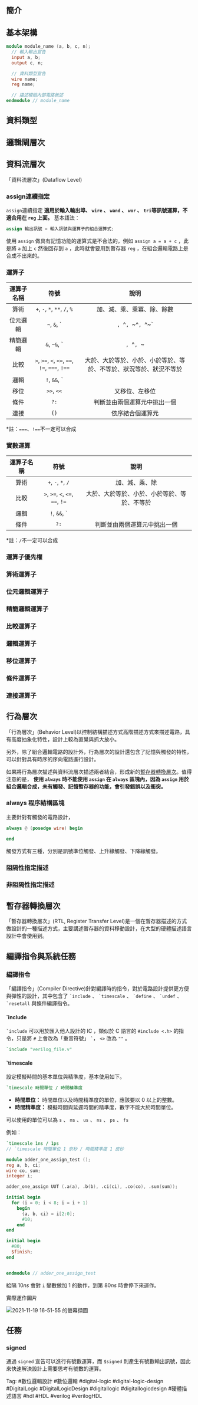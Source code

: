 ## 簡介

## 基本架構
```verilog
module module_name (a, b, c, n);
  // 輸入輸出宣告
  input a, b;
  output c, n;

  // 資料類型宣告
  wire name;
  reg name;  

  // 描述模組內部電路敘述
endmodule // module_name

```

## 資料類型

## 邏輯閘層次

## 資料流層次
「資料流層次」(Dataflow Level)

### assign連續指定
`assign`連續指定 **適用於輸入輸出埠、 `wire` 、 `wand` 、 `wor` 、 `tri`等訊號運算，不適合用在 `reg` 上面。** 基本語法：

```verilog
assign 輸出訊號 = 輸入訊號與運算子的組合運算式;
```

使用 `assign` 做具有記憶功能的運算式是不合法的，例如 `assign a = a + c` ，此是將 `a` 加上 `c` 然後回存到 `a` ，此時就會要用到暫存器 `reg` ，在組合邏輯電路上是合成不出來的。

### 運算子

| 運算子名稱 |                      符號                      |                                說明                                |
|:----------:|:----------------------------------------------:|:------------------------------------------------------------------:|
|    算術    |         `+`, `-`, `*`, `**`, `/`, `%`          |                     加、減、乘、乘冪、除、餘數                     |
|  位元邏輯  |         `~`, `&`, `|`, `^`, `~^`, `^~`         |               反、及、或、互斥或、反互斥或、互斥反或               |
|  精簡邏輯  |  `&`, `~&`, `|`, `^`, `~|`, `~|^`, `~^`, `^~`  |     及、反及、或、互斥或、反或、反或互斥或、反互斥或、互斥反或     |
|    比較    | `>`, `>=`, `<`, `<=`, `==`, `!=`, `===`, `!==` | 大於、大於等於、小於、小於等於、等於、不等於、狀況等於、狀況不等於 |
|    邏輯    |                `!`, `&&`, `||`                 |                       邏輯反、邏輯及、邏輯或                       |
|    移位    |                   `>>`, `<<`                   |                           又移位、左移位                           |
|    條件    |                      `?:`                      |                    判斷並由兩個運算元中挑出一個                    |
|    連接    |                      `{}`                      |                          依序結合個運算元                          |

*註：`===`、`!==`不一定可以合成

### 實數運算

| 運算子名稱 |               符號               |                     說明                     |
|:----------:|:--------------------------------:|:--------------------------------------------:|
|    算術    |        `+`, `-`, `*`, `/`        |                加、減、乘、除                |
|    比較    | `>`, `>=`, `<`, `<=`, `==`, `!=` | 大於、大於等於、小於、小於等於、等於、不等於 |
|    邏輯    |         `!`, `&&`, `||`          |            邏輯反、邏輯及、邏輯或            |
|    條件    |               `?:`               |         判斷並由兩個運算元中挑出一個         |

*註：`/`不一定可以合成

### 運算子優先權


### 算術運算子

### 位元邏輯運算子

### 精簡邏輯運算子

### 比較運算子

### 邏輯運算子

### 移位運算子

### 條件運算子

### 連接運算子

## 行為層次
「行為層次」(Behavior Level)以控制結構描述方式高階描述方式來描述電路，具有高度抽象化特性，設計上較為直覺與抓大放小。

另外，除了組合邏輯電路的設計外，行為層次的設計還包含了記憶與觸發的特性，可以針對具有時序的序向電路進行設計。

如果將行為層次描述與資料流層次描述兩者結合，形成新的[暫存器轉換層次](#暫存器轉換層次)。值得注意的是， **使用 `always` 時不能使用 `assign` 在 `always` 區塊內，因為 `assign` 用於組合邏輯合成，未有觸發、記憶暫存器的功能，會引發錯誤以及衝突。**

### always 程序結構區塊
主要針對有觸發的電路設計，

```verilog
always @ (posedge wire) begin

end
```

觸發方式有三種，分別是訊號準位觸發、上升緣觸發、下降緣觸發。

### 阻隔性指定描述

### 非阻隔性指定描述

## 暫存器轉換層次
「暫存器轉換層次」(RTL, Register Transfer Level)是一個在暫存器描述的方式做設計的一種描述方式，主要講述暫存器的資料移動設計，在大型的硬體描述語言設計中會使用到。

## 編譯指令與系統任務
### 編譯指令
「編譯指令」(Compiler Directive)針對編譯時的指令，對於電路設計提供更方便與彈性的設計，其中包含了 <code>&grave;include</code> 、 <code>&grave;timescale</code> 、 <code>&grave;define</code> 、 <code>&grave;undef</code> 、 <code>&grave;resetall</code> 與條件編譯指令。

#### &grave;include
<code>&grave;include</code> 可以用於匯入他人設計的 IC ，類似於 C 語言的 `#include <.h>` 的指令，只是將 `#` 上會改為「重音符號」 <code>&grave;</code>， `<>` 改為 `""` 。

```verilog
`include "verilog_file.v"
```

#### &grave;timescale
設定模擬時間的基本單位與精準度，基本使用如下。

```verilog
`timescale 時間單位 / 時間精準度
```

- **時間單位：** 時間單位以及時間精準度的單位，應該要以 0 以上的整數。
- **時間精準度：** 模擬時間與延遲時間的精準度，數字不能大於時間單位。

可以使用的單位可以為 `s` 、 `ms` 、 `us` 、 `ns` 、 `ps` 、 `fs`

例如：

```verilog aaa.v
`timescale 1ns / 1ps
// `timescale 時間單位 1 奈秒 / 時間精準度 1 皮秒

module adder_one_assign_test ();
reg a, b, ci;
wire co, sum;
integer i;

adder_one_assign UUT (.a(a), .b(b), .ci(ci), .co(co), .sum(sum));

initial begin
  for (i = 0; i < 8; i = i + 1)
    begin
      {a, b, ci} = i[2:0];
      #10;
    end
end

initial begin
  #80;
  $finish;
end


endmodule // adder_one_assign_test
```

給隔 $`10ns`$ 會對 `i` 變數做加 1 的動作，到第 $`80ns`$ 時會停下來運作。

實際運作圖片

![2021-11-19 16-51-55 的螢幕擷圖](https://i.imgur.com/S7gt6nE.png)

## 任務

### signed
通過 `signed` 宣告可以進行有號數運算，而 `$signed` 則產生有號數輸出訊號，因此來快速解決設計上需要思考有號數的運算。

Tag: #數位邏輯設計 #數位邏輯 #digital-logic #digital-logic-design #DigitalLogic #DigitalLogicDesign #digitallogic #digitallogicdesign #硬體描述語言 #hdl #HDL #verilog #verilogHDL
